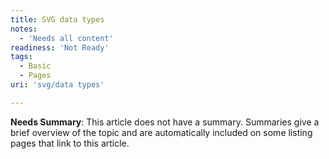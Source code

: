 ```yaml
---
title: SVG data types
notes:
  - 'Needs all content'
readiness: 'Not Ready'
tags:
  - Basic
  - Pages
uri: 'svg/data types'

---
```

**Needs Summary**: This article does not have a summary. Summaries give a brief overview of the topic and are automatically included on some listing pages that link to this article.

